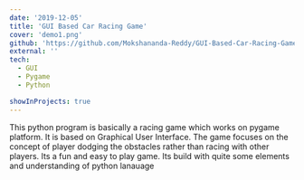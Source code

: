 ```yaml
---
date: '2019-12-05'
title: 'GUI Based Car Racing Game'
cover: 'demo1.png'
github: 'https://github.com/Mokshananda-Reddy/GUI-Based-Car-Racing-Game'
external: ''
tech:
  - GUI
  - Pygame
  - Python

showInProjects: true
---
```


This python program is basically a racing game which works on pygame platform. It is based on Graphical User Interface. The game focuses on the concept of player dodging the obstacles rather than racing with other players. Its a fun and easy to play game. Its build with quite some elements and understanding of python lanauage
